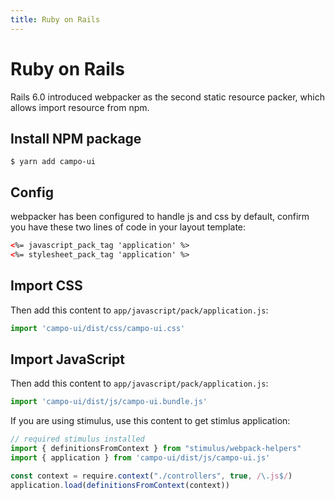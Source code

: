 ```yaml
---
title: Ruby on Rails
---
```


# Ruby on Rails

Rails 6.0 introduced webpacker as the second static resource packer, which allows import resource from npm.

## Install NPM package

```console
$ yarn add campo-ui
```

## Config

webpacker has been configured to handle js and css by default, confirm you have these two lines of code in your layout template:

```html
<%= javascript_pack_tag 'application' %>
<%= stylesheet_pack_tag 'application' %>
```

## Import CSS

Then add this content to `app/javascript/pack/application.js`:

```javascript
import 'campo-ui/dist/css/campo-ui.css'
```

## Import JavaScript

Then add this content to `app/javascript/pack/application.js`:

```javascript
import 'campo-ui/dist/js/campo-ui.bundle.js'
```

If you are using stimulus, use this content to get stimlus application:

```javascript
// required stimulus installed
import { definitionsFromContext } from "stimulus/webpack-helpers"
import { application } from 'campo-ui/dist/js/campo-ui.js'

const context = require.context("./controllers", true, /\.js$/)
application.load(definitionsFromContext(context))
```
